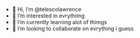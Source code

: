 - 👋 Hi, I’m @telescolawrence
- 👀 I’m interested in evrythimg
- 🌱 I’m currently learning alot of thimgs
- 💞️ I’m looking to collaborate on evrything i guess


<!---
telescolawrence/telescolawrence is a ✨ special ✨ repository because its `README.md` (this file) appears on your GitHub profile.
You can click the Preview link to take a look at your changes.
--->
